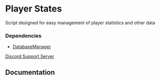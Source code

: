# Player States
Script designed for easy management of player statistics and other data

### Dependencies
- [DatabaseManager](https://github.com/Fivem-Script-Lab/DatabaseManager)

[Discord Support Server](https://discord.gg/XFgWTCxuvr)

## Documentation



